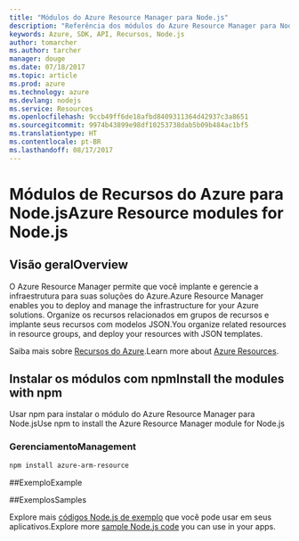 ```yaml
---
title: "Módulos do Azure Resource Manager para Node.js"
description: "Referência dos módulos do Azure Resource Manager para Node.js"
keywords: Azure, SDK, API, Recursos, Node.js
author: tomarcher
ms.author: tarcher
manager: douge
ms.date: 07/18/2017
ms.topic: article
ms.prod: azure
ms.technology: azure
ms.devlang: nodejs
ms.service: Resources
ms.openlocfilehash: 9ccb49ff6de18afbd8409311364d42937c3a8651
ms.sourcegitcommit: 9974b43899e98df10253738dab5b09b484ac1bf5
ms.translationtype: HT
ms.contentlocale: pt-BR
ms.lasthandoff: 08/17/2017
---
```

# <a name="azure-resource-modules-for-nodejs"></a><span data-ttu-id="5e959-104">Módulos de Recursos do Azure para Node.js</span><span class="sxs-lookup"><span data-stu-id="5e959-104">Azure Resource modules for Node.js</span></span>

## <a name="overview"></a><span data-ttu-id="5e959-105">Visão geral</span><span class="sxs-lookup"><span data-stu-id="5e959-105">Overview</span></span>

<span data-ttu-id="5e959-106">O Azure Resource Manager permite que você implante e gerencie a infraestrutura para suas soluções do Azure.</span><span class="sxs-lookup"><span data-stu-id="5e959-106">Azure Resource Manager enables you to deploy and manage the infrastructure for your Azure solutions.</span></span> <span data-ttu-id="5e959-107">Organize os recursos relacionados em grupos de recursos e implante seus recursos com modelos JSON.</span><span class="sxs-lookup"><span data-stu-id="5e959-107">You organize related resources in resource groups, and deploy your resources with JSON templates.</span></span>

<span data-ttu-id="5e959-108">Saiba mais sobre [Recursos do Azure](https://docs.microsoft.com/azure/azure-resource-manager/).</span><span class="sxs-lookup"><span data-stu-id="5e959-108">Learn more about [Azure Resources](https://docs.microsoft.com/azure/azure-resource-manager/).</span></span>

## <a name="install-the-modules-with-npm"></a><span data-ttu-id="5e959-109">Instalar os módulos com npm</span><span class="sxs-lookup"><span data-stu-id="5e959-109">Install the modules with npm</span></span>

<span data-ttu-id="5e959-110">Usar npm para instalar o módulo do Azure Resource Manager para Node.js</span><span class="sxs-lookup"><span data-stu-id="5e959-110">Use npm to install the Azure Resource Manager module for Node.js</span></span>

### <a name="management"></a><span data-ttu-id="5e959-111">Gerenciamento</span><span class="sxs-lookup"><span data-stu-id="5e959-111">Management</span></span>

```bash
npm install azure-arm-resource
```

##<a name="example"></a><span data-ttu-id="5e959-112">Exemplo</span><span class="sxs-lookup"><span data-stu-id="5e959-112">Example</span></span>

##<a name="samples"></a><span data-ttu-id="5e959-113">Exemplos</span><span class="sxs-lookup"><span data-stu-id="5e959-113">Samples</span></span>

<span data-ttu-id="5e959-114">Explore mais [códigos Node.js de exemplo](https://azure.microsoft.com/resources/samples/?platform=nodejs) que você pode usar em seus aplicativos.</span><span class="sxs-lookup"><span data-stu-id="5e959-114">Explore more [sample Node.js code](https://azure.microsoft.com/resources/samples/?platform=nodejs) you can use in your apps.</span></span>